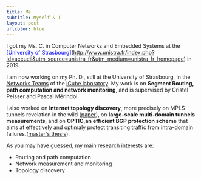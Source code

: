 ```yaml
---
title: Me
subtitle: Myself & I
layout: post
urlcolor: blue
---
```


I got my Ms. C. in Computer Networks and Embedded Systems at the <span style="color:blue">[University of Strasbourg]</span>(http://www.unistra.fr/index.php?id=accueil&utm_source=unistra_fr&utm_medium=unistra_fr_homepage) in 2019.  

I am now working on my Ph. D., still at the University of Strasbourg, in the [Networks Teams](http://icube-reseaux.unistra.fr/fr/index.php/Accueil) of the [ICube laboratory](https://icube.unistra.fr/en/). My work is on **Segment Routing, path computation and network monitoring**, and is supervised by Cristel Pelsser and Pascal Mérindol.  


I also worked on **Internet topology discovery**, more precisely on MPLS tunnels revelation in the wild ([paper](https://ieeexplore.ieee.org/document/8784525)), on **large-scale multi-domain tunnels measurements**, and on **OPTIC,an efficient 
BGP protection scheme** that aims at effectively and optimaly protect transiting traffic from intra-domain failures.([master's thesis](http://icube-reseaux.unistra.fr/en/images//7/7e/Optic.pdf)).   


As you may have guessed, my main research interests are:
* Routing and path computation 
* Network measurement and monitoring 
* Topology discovery




